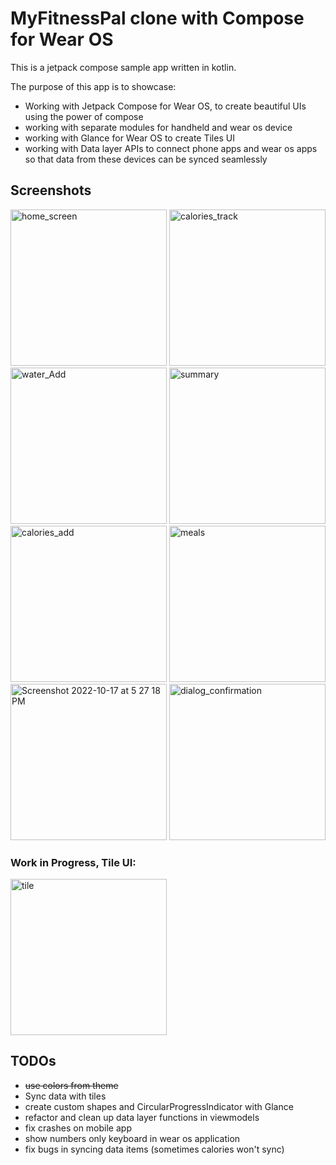 # MyFitnessPal clone with Compose for Wear OS

This is a jetpack compose sample app written in kotlin.

The purpose of this app is to showcase:
   - Working with Jetpack Compose for Wear OS, to create beautiful UIs using the power of compose
   - working with separate modules for handheld and wear os device
   - working with Glance for Wear OS to create Tiles UI
   - working with Data layer APIs to connect phone apps and wear os apps so that data from these devices can be synced seamlessly
  
## Screenshots

<img src = "https://user-images.githubusercontent.com/111345322/196186237-13d51718-9db3-475d-8a5c-43bacb9ae1d6.gif" alt="home_screen" height = 250> <img width="250" alt="calories_track" src="https://user-images.githubusercontent.com/111345322/196179357-bb760e38-cff3-4e4c-99aa-048e52503215.png"> <img width="250" alt="water_Add" src="https://user-images.githubusercontent.com/111345322/196179402-fccb4334-5295-4814-a918-075c6106df32.png"> <img width="250" alt="summary" src="https://user-images.githubusercontent.com/111345322/196179416-f6ca92c3-4286-4a65-ad2e-0e091dd27efd.png"> <img width="250" alt="calories_add" src="https://user-images.githubusercontent.com/111345322/196179426-25a266fb-4e96-4734-a1a1-69caf032b25f.png"> <img width="250" alt="meals" src="https://user-images.githubusercontent.com/111345322/196179460-61b0626b-6efb-48e4-9ffb-d2d6f64d5cd8.png"> 
<img width="250" alt="Screenshot 2022-10-17 at 5 27 18 PM" src="https://user-images.githubusercontent.com/111345322/196186645-e35e98ab-d3de-46dd-bdcb-538928129f3c.png"> <img width="250" alt="dialog_confirmation" src="https://user-images.githubusercontent.com/111345322/196179475-ac41ba1e-5dd6-4d43-89e6-5687b4119f4e.png">

### Work in Progress, Tile UI:
<img width="250" alt="tile" src="https://user-images.githubusercontent.com/111345322/196179495-c56c4a2c-c3ed-42a7-8da0-8649e12d1aef.png">

## TODOs
   - ~~use colors from theme~~
   - Sync data with tiles
   - create custom shapes and CircularProgressIndicator with Glance
   - refactor and clean up data layer functions in viewmodels
   - fix crashes on mobile app
   - show numbers only keyboard in wear os application
   - fix bugs in syncing data items (sometimes calories won't sync)
